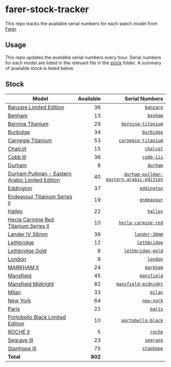 # farer-stock-tracker

This repo tracks the available serial numbers for each watch model from [Farer](https://farer.com).

## Usage

This repo updates the available serial numbers every hour. Serial numbers for each model are listed in the relevant file in the [stock](./stock) folder. A summary of available stock is listed below.

## Stock

| Model | Available | Serial Numbers |
| ----- | --------: | -------------: |
| [Banzare Limited Edition](https://usd.farer.com/products/banzare) | 36 | [`banzare`](./stock/banzare) |
| [Benham](https://usd.farer.com/products/benham) | 13 | [`benham`](./stock/benham) |
| [Bernina Titanium](https://usd.farer.com/products/bernina-titanium) | 29 | [`bernina-titanium`](./stock/bernina-titanium) |
| [Burbidge](https://usd.farer.com/products/burbidge) | 34 | [`burbidge`](./stock/burbidge) |
| [Carnegie Titanium](https://usd.farer.com/products/carnegie-titanium) | 53 | [`carnegie-titanium`](./stock/carnegie-titanium) |
| [Chalcot](https://usd.farer.com/products/chalcot) | 15 | [`chalcot`](./stock/chalcot) |
| [Cobb III](https://usd.farer.com/products/cobb-iii) | 36 | [`cobb-iii`](./stock/cobb-iii) |
| [Durham](https://usd.farer.com/products/durham) | 8 | [`durham`](./stock/durham) |
| [Durham Pullman - Eastern Arabic Limited Edition](https://usd.farer.com/products/durham-pullman-eastern-arabic-edition) | 40 | [`durham-pullman-eastern-arabic-edition`](./stock/durham-pullman-eastern-arabic-edition) |
| [Eddington](https://usd.farer.com/products/eddington) | 37 | [`eddington`](./stock/eddington) |
| [Endeavour Titanium Series II](https://usd.farer.com/products/endeavour) | 19 | [`endeavour`](./stock/endeavour) |
| [Halley](https://usd.farer.com/products/halley) | 22 | [`halley`](./stock/halley) |
| [Hecla Carmine Red Titanium Series II](https://usd.farer.com/products/hecla-carmine-red) | 10 | [`hecla-carmine-red`](./stock/hecla-carmine-red) |
| [Lander IV 36mm](https://usd.farer.com/products/lander-36mm) | 39 | [`lander-36mm`](./stock/lander-36mm) |
| [Lethbridge](https://usd.farer.com/products/lethbridge) | 12 | [`lethbridge`](./stock/lethbridge) |
| [Lethbridge Gold](https://usd.farer.com/products/lethbridge-gold) | 8 | [`lethbridge-gold`](./stock/lethbridge-gold) |
| [London](https://usd.farer.com/products/london) | 9 | [`london`](./stock/london) |
| [MARKHAM II](https://usd.farer.com/products/markham) | 24 | [`markham`](./stock/markham) |
| [Mansfield](https://usd.farer.com/products/mansfield) | 45 | [`mansfield`](./stock/mansfield) |
| [Mansfield Midnight](https://usd.farer.com/products/mansfield-midnight) | 82 | [`mansfield-midnight`](./stock/mansfield-midnight) |
| [Milan](https://usd.farer.com/products/milan) | 33 | [`milan`](./stock/milan) |
| [New York](https://usd.farer.com/products/new-york) | 64 | [`new-york`](./stock/new-york) |
| [Paris](https://usd.farer.com/products/paris) | 21 | [`paris`](./stock/paris) |
| [Portobello Black Limited Edition](https://usd.farer.com/products/portobello-black) | 10 | [`portobello-black`](./stock/portobello-black) |
| [ROCHÉ II](https://usd.farer.com/products/roche) | 5 | [`roche`](./stock/roche) |
| [Segrave III](https://usd.farer.com/products/segrave) | 23 | [`segrave`](./stock/segrave) |
| [Stanhope III](https://usd.farer.com/products/stanhope) | 75 | [`stanhope`](./stock/stanhope) |
| **Total** | **802** | |
